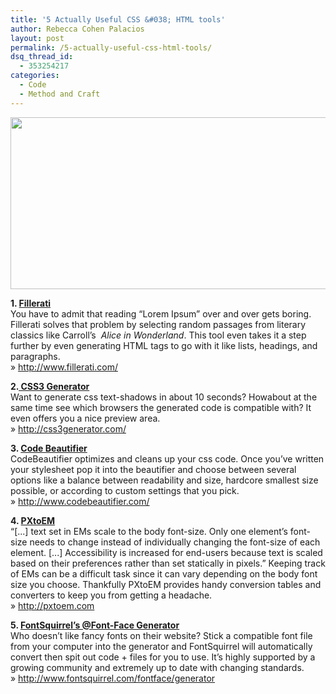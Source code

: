 ```yaml
---
title: '5 Actually Useful CSS &#038; HTML tools'
author: Rebecca Cohen Palacios
layout: post
permalink: /5-actually-useful-css-html-tools/
dsq_thread_id:
  - 353254217
categories:
  - Code
  - Method and Craft
---
```

<a rel="attachment wp-att-6147" href="http://hypenotic.com/technology/6142/5-actually-useful-css-html-tools/attachment/toolsstuff"><img class="alignnone size-full wp-image-6147" title="toolsstuff" src="http://hypenotic.com/wordpress/wp-content/uploads/2011/07/toolsstuff.png" alt="" width="580" height="275" /></a>

**1. <a href="http://www.fillerati.com/" target="_blank">Fillerati</a>**  
You have to admit that reading &#8220;Lorem Ipsum&#8221; over and over gets boring. Fillerati solves that problem by selecting random passages from literary classics like Carroll&#8217;s  *Alice in Wonderland*. This tool even takes it a step further by even generating HTML tags to go with it like lists, headings, and paragraphs.  
» <a href="http://www.fillerati.com/" target="_blank">http://www.fillerati.com/</a>

**2.<a href="http://css3generator.com" target="_blank"> CSS3 Generator</a>**  
Want to generate css text-shadows in about 10 seconds? Howabout at the same time see which browsers the generated code is compatible with? It even offers you a nice preview area.  
» <a href="http://css3generator.com/" target="_blank">http://css3generator.com/</a>

**3. <a href="http://www.codebeautifier.com/" target="_blank">Code Beautifier</a>**  
CodeBeautifier optimizes and cleans up your css code. Once you&#8217;ve written your stylesheet pop it into the beautifier and choose between several options like a balance between readability and size, hardcore smallest size possible, or according to custom settings that you pick.  
» <a href="http://www.codebeautifier.com/" target="_blank">http://www.codebeautifier.com/</a>

**4. <a href="http://pxtoem.com" target="_blank">PXtoEM</a>**  
&#8220;[...] text set in EMs scale to the body font-size. Only one element’s font-size needs to change instead of individually changing the font-size of each element. [...] Accessibility is increased for end-users because text is scaled based on their preferences rather than set statically in pixels.&#8221; Keeping track of EMs can be a difficult task since it can vary depending on the body font size you choose. Thankfully PXtoEM provides handy conversion tables and converters to keep you from getting a headache.  
» <a href="http://pxtoem.com" target="_blank">http://pxtoem.com</a>

**5. <a href="http://www.fontsquirrel.com/fontface/generator" target="_blank">FontSquirrel&#8217;s @Font-Face Generator</a>**  
Who doesn&#8217;t like fancy fonts on their website? Stick a compatible font file from your computer into the generator and FontSquirrel will automatically convert then spit out code + files for you to use. It&#8217;s highly supported by a growing community and extremely up to date with changing standards.  
» <a href="http://www.fontsquirrel.com/fontface/generator" target="_blank">http://www.fontsquirrel.com/fontface/generator</a>
